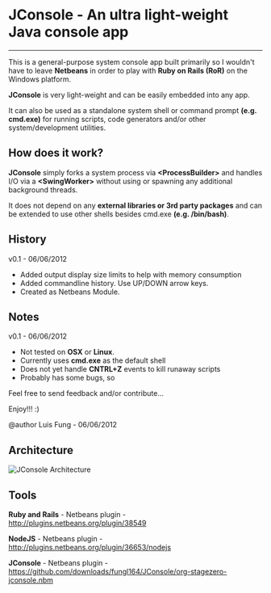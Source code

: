 # JConsole - An ultra light-weight Java console app
-------------------------------------

This is a general-purpose system console app built primarily so I wouldn't 
have to leave **Netbeans** in order to play with **Ruby on Rails (RoR)** on the Windows platform.

**JConsole** is very light-weight and can be easily embedded into any app.  

It can also be used as a standalone system shell or command prompt **(e.g. cmd.exe)** for running 
scripts, code generators and/or other system/development utilities.


## How does it work?
**JConsole** simply forks a system process via **\<ProcessBuilder\>** and handles I/O via a
**\<SwingWorker\>** without using or spawning any additional background threads. 

It does not depend on any **external libraries or 3rd party packages** and can be 
extended to use other shells besides cmd.exe **(e.g. /bin/bash)**.
 
## History 

 v0.1 - 06/06/2012
 - Added output display size limits to help with memory consumption
 - Added commandline history. Use UP/DOWN arrow keys. 
 - Created as Netbeans Module.

## Notes 

v0.1 - 06/06/2012
- Not tested on **OSX** or **Linux**. 
- Currently uses **cmd.exe** as the default shell
- Does not yet handle **CNTRL+Z** events to kill runaway scripts
- Probably has some bugs, so


Feel free to send feedback and/or contribute...

Enjoy!!! :)

@author Luis Fung - 06/06/2012


Architecture
-------------------------------------
![JConsole Architecture](https://github.com/fungl164/JConsole/blob/master/Arch%20Diagram.png?raw=true "JConsole Architecture")

Tools
-------------------------------------
**Ruby and Rails** - Netbeans plugin - http://plugins.netbeans.org/plugin/38549

**NodeJS** - Netbeans plugin - http://plugins.netbeans.org/plugin/36653/nodejs

**JConsole** - Netbeans plugin - https://github.com/downloads/fungl164/JConsole/org-stagezero-jconsole.nbm